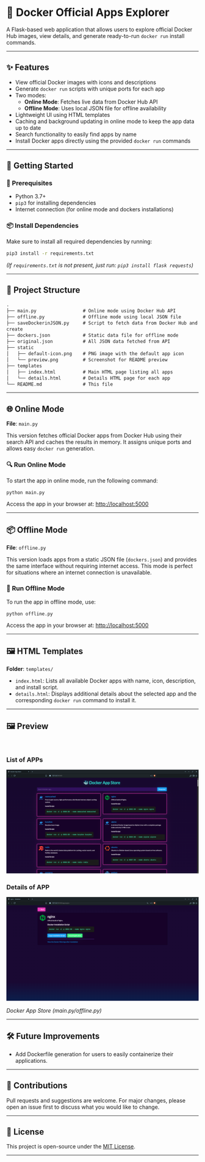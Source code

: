 
# 🐳 Docker Official Apps Explorer

A Flask-based web application that allows users to explore official Docker Hub images, view details, and generate ready-to-run `docker run` install commands.

---

## ✨ Features

- View official Docker images with icons and descriptions
- Generate `docker run` scripts with unique ports for each app
- Two modes:
  - **Online Mode**: Fetches live data from Docker Hub API
  - **Offline Mode**: Uses local JSON file for offline availability
- Lightweight UI using HTML templates
- Caching and background updating in online mode to keep the app data up to date
- Search functionality to easily find apps by name
- Install Docker apps directly using the provided `docker run` commands

---

## 🚀 Getting Started

### 🔧 Prerequisites

- Python 3.7+
- `pip3` for installing dependencies
- Internet connection (for online mode and dockers installations)

### 📦 Install Dependencies

Make sure to install all required dependencies by running:

```bash
pip3 install -r requirements.txt
```

*(If `requirements.txt` is not present, just run: `pip3 install flask requests`)*

---

## 📁 Project Structure

```plaintext
.
├── main.py                 # Online mode using Docker Hub API
├── offline.py              # Offline mode using local JSON file
├── saveDockerinJSON.py     # Script to fetch data from Docker Hub and create 
├── dockers.json            # Static data file for offline mode
├── original.json           # All JSON data fetched from API 
├── static
│   ├── default-icon.png    # PNG image with the default app icon
│   └── preview.png         # Screenshot for README preview
├── templates
│   ├── index.html          # Main HTML page listing all apps
│   └── details.html        # Details HTML page for each app
└── README.md               # This file
```

---

## 🌐 Online Mode

**File**: `main.py`

This version fetches official Docker apps from Docker Hub using their search API and caches the results in memory. It assigns unique ports and allows easy `docker run` generation.

### 🔍 Run Online Mode

To start the app in online mode, run the following command:

```bash
python main.py
```

Access the app in your browser at: [http://localhost:5000](http://localhost:5000)

---

## 📦 Offline Mode

**File**: `offline.py`

This version loads apps from a static JSON file (`dockers.json`) and provides the same interface without requiring internet access. This mode is perfect for situations where an internet connection is unavailable.

### 📂 Run Offline Mode

To run the app in offline mode, use:

```bash
python offline.py
```

Access the app in your browser at: [http://localhost:5000](http://localhost:5000)

---

## 🖼 HTML Templates

**Folder**: `templates/`

- `index.html`: Lists all available Docker apps with name, icon, description, and install script.
- `details.html`: Displays additional details about the selected app and the corresponding `docker run` command to install it.

---

## 🖼️ Preview
<br>

### List of APPs
![screenshot](static/preview.png)

### Details of APP
![details screenshoot](static/preview-details.png)

*Docker App Store (main.py/offline.py)*

---

## 🛠 Future Improvements

- Add Dockerfile generation for users to easily containerize their applications.

---

## 🤝 Contributions

Pull requests and suggestions are welcome. For major changes, please open an issue first to discuss what you would like to change.

---

## 📜 License

This project is open-source under the [MIT License](LICENSE).

---

